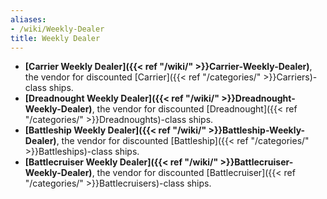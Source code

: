 ```yaml
---
aliases:
- /wiki/Weekly-Dealer
title: Weekly Dealer
---
```


- **[Carrier Weekly Dealer]({{< ref "/wiki/" >}}Carrier-Weekly-Dealer)**, the vendor for discounted [Carrier]({{< ref "/categories/" >}}Carriers)-class ships.
- **[Dreadnought Weekly Dealer]({{< ref "/wiki/" >}}Dreadnought-Weekly-Dealer)**, the vendor for discounted [Dreadnought]({{< ref "/categories/" >}}Dreadnoughts)-class ships.
- **[Battleship Weekly Dealer]({{< ref "/wiki/" >}}Battleship-Weekly-Dealer)**, the vendor for discounted [Battleship]({{< ref "/categories/" >}}Battleships)-class ships.
- **[Battlecruiser Weekly Dealer]({{< ref "/wiki/" >}}Battlecruiser-Weekly-Dealer)**, the vendor for discounted [Battlecruiser]({{< ref "/categories/" >}}Battlecruisers)-class ships.